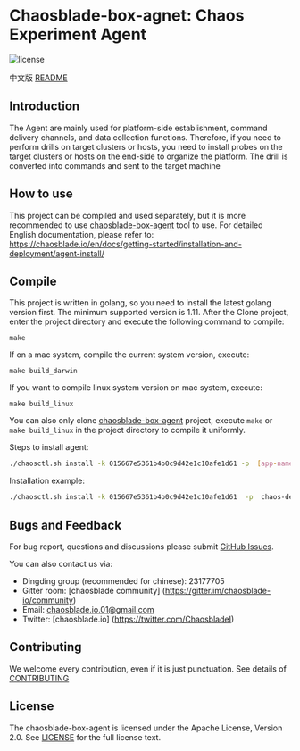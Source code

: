 # Chaosblade-box-agnet: Chaos Experiment Agent
![license](https://img.shields.io/github/license/chaosblade-io/chaosblade.svg)

中文版 [README](README_CN.md)

## Introduction
The Agent are mainly used for platform-side establishment, command delivery channels, and data collection functions. Therefore, if you need to perform drills on target clusters or hosts, you need to install probes on the target clusters or hosts on the end-side to organize the platform. The drill is converted into commands and sent to the target machine

## How to use
This project can be compiled and used separately, but it is more recommended to use [chaosblade-box-agent](https://github.com/chaosblade-io/chaosblade-box-agent)  tool to use. For detailed English documentation, please refer to: https://chaosblade.io/en/docs/getting-started/installation-and-deployment/agent-install/

## Compile
This project is written in golang, so you need to install the latest golang version first. The minimum supported version is 1.11. After the Clone project, enter the project directory and execute the following command to compile:
```shell script
make
```
If on a mac system, compile the current system version, execute:
```shell script
make build_darwin
```
If you want to compile linux system version on mac system, execute:
```shell script
make build_linux
```
You can also only clone [chaosblade-box-agent](https://github.com/chaosblade-io/chaosblade-box-agent) project, execute `make` or` make build_linux` in the project directory to compile it uniformly.

Steps to install agent:
```bash
./chaosctl.sh install -k 015667e5361b4b0c9d42e1c10afe1d61 -p  [app-name]  -g  [app-group-name]  -P  [agent-port]  -t [chaosblade-box ip]
```

Installation example:
```bash
./chaosctl.sh install -k 015667e5361b4b0c9d42e1c10afe1d61  -p  chaos-default-app  -g  chaos-default-app-group  -P 19527 -t 127.0.0.1
```

## Bugs and Feedback
For bug report, questions and discussions please submit [GitHub Issues](https://github.com/chaosblade-io/chaosblade/issues). 

You can also contact us via:
* Dingding group (recommended for chinese): 23177705
* Gitter room: [chaosblade community] (https://gitter.im/chaosblade-io/community)
* Email: chaosblade.io.01@gmail.com
* Twitter: [chaosblade.io] (https://twitter.com/ChaosbladeI)

## Contributing
We welcome every contribution, even if it is just punctuation. See details of [CONTRIBUTING](CONTRIBUTING.md)

## License
The chaosblade-box-agent is licensed under the Apache License, Version 2.0. See [LICENSE](LICENSE) for the full license text.

